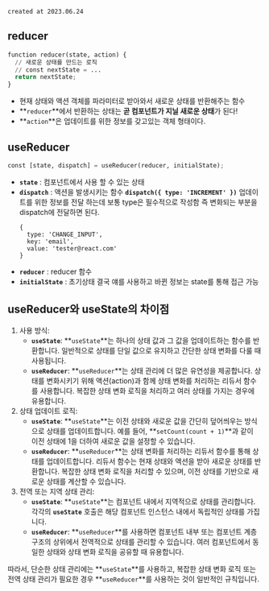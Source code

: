 `created at 2023.06.24`

## reducer

```python
function reducer(state, action) {
  // 새로운 상태를 만드는 로직
  // const nextState = ...
  return nextState;
}
```

- 현재 상태와 액션 객체를 파라미터로 받아와서 새로운 상태를 반환해주는 함수
- **`reducer`**에서 반환하는 상태는 **곧 컴포넌트가 지닐 새로운 상태**가 된다!
- **`action`**은 업데이트를 위한 정보를 갖고있는 객체 형태이다.

## useReducer

```python
const [state, dispatch] = useReducer(reducer, initialState);
```

- **`state`** : 컴포넌트에서 사용 할 수 있는 상태
- **`dispatch`** : 액션을 발생시키는 함수 **`dispatch({ type: 'INCREMENT' })`**
  업데이트를 위한 정보를 전달 하는데 보통 type은 필수적으로 작성함 즉 변화되는 부분을 dispatch에 전달하면 된다.
  ```
  {
    type: 'CHANGE_INPUT',
    key: 'email',
    value: 'tester@react.com'
  }
  ```
- **`reducer`** : reducer 함수
- **`initialState`** : 초기상태 결국 얘를 사용하고 바뀐 정보는 state를 통해 접근 가능

## useReducer와 useState의 차이점

1. 사용 방식:
   - **`useState`**: **`useState`**는 하나의 상태 값과 그 값을 업데이트하는 함수를 반환합니다. 일반적으로 상태를 단일 값으로 유지하고 간단한 상태 변화를 다룰 때 사용됩니다.
   - **`useReducer`**: **`useReducer`**는 상태 관리에 더 많은 유연성을 제공합니다. 상태를 변화시키기 위해 액션(action)과 함께 상태 변화를 처리하는 리듀서 함수를 사용합니다. 복잡한 상태 변화 로직을 처리하고 여러 상태를 가지는 경우에 유용합니다.
2. 상태 업데이트 로직:
   - **`useState`**: **`useState`**는 이전 상태와 새로운 값을 간단히 덮어씌우는 방식으로 상태를 업데이트합니다. 예를 들어, **`setCount(count + 1)`**과 같이 이전 상태에 1을 더하여 새로운 값을 설정할 수 있습니다.
   - **`useReducer`**: **`useReducer`**는 상태 변화를 처리하는 리듀서 함수를 통해 상태를 업데이트합니다. 리듀서 함수는 현재 상태와 액션을 받아 새로운 상태를 반환합니다. 복잡한 상태 변화 로직을 처리할 수 있으며, 이전 상태를 기반으로 새로운 상태를 계산할 수 있습니다.
3. 전역 또는 지역 상태 관리:
   - **`useState`**: **`useState`**는 컴포넌트 내에서 지역적으로 상태를 관리합니다. 각각의 **`useState`** 호출은 해당 컴포넌트 인스턴스 내에서 독립적인 상태를 가집니다.
   - **`useReducer`**: **`useReducer`**를 사용하면 컴포넌트 내부 또는 컴포넌트 계층 구조의 상위에서 전역적으로 상태를 관리할 수 있습니다. 여러 컴포넌트에서 동일한 상태와 상태 변화 로직을 공유할 때 유용합니다.

따라서, 단순한 상태 관리에는 **`useState`**를 사용하고, 복잡한 상태 변화 로직 또는 전역 상태 관리가 필요한 경우 **`useReducer`**를 사용하는 것이 일반적인 규칙입니다.
